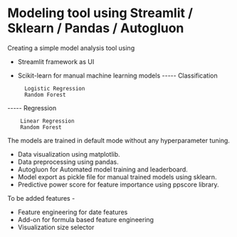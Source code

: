 # Modeling tool using Streamlit / Sklearn / Pandas / Autogluon

Creating a simple model analysis tool using 
- Streamlit framework as UI
- Scikit-learn for manual machine learning models
----- Classification

        Logistic Regression
        Random Forest

----- Regression

        Linear Regression
        Random Forest
        
The models are trained in default mode without any hyperparameter tuning.

- Data visualization using matplotlib.
- Data preprocessing using pandas.
- Autogluon for Automated model training and leaderboard.
- Model export as pickle file for manual trained models using sklearn.
- Predictive power score for feature importance using ppscore library.

To be added features - 
- Feature engineering for date features
- Add-on for formula based feature engineering
- Visualization size selector
